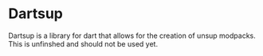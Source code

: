 # Dartsup
Dartsup is a library for dart that allows for the creation of unsup modpacks. 
This is unfinshed and should not be used yet.
